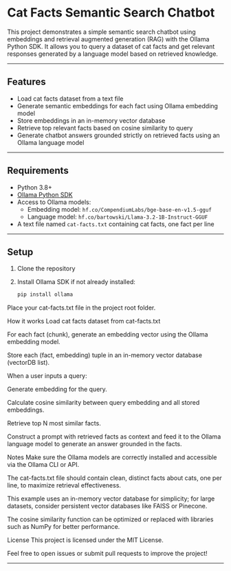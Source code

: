 # Cat Facts Semantic Search Chatbot

This project demonstrates a simple semantic search chatbot using embeddings and retrieval augmented generation (RAG) with the Ollama Python SDK. It allows you to query a dataset of cat facts and get relevant responses generated by a language model based on retrieved knowledge.

---

## Features

- Load cat facts dataset from a text file
- Generate semantic embeddings for each fact using Ollama embedding model
- Store embeddings in an in-memory vector database
- Retrieve top relevant facts based on cosine similarity to query
- Generate chatbot answers grounded strictly on retrieved facts using an Ollama language model

---

## Requirements

- Python 3.8+
- [Ollama Python SDK](https://ollama.com/docs/sdk)
- Access to Ollama models:
  - Embedding model: `hf.co/CompendiumLabs/bge-base-en-v1.5-gguf`
  - Language model: `hf.co/bartowski/Llama-3.2-1B-Instruct-GGUF`
- A text file named `cat-facts.txt` containing cat facts, one fact per line

---

## Setup

1. Clone the repository

2. Install Ollama SDK if not already installed:

   ```bash
   pip install ollama
Place your cat-facts.txt file in the project root folder.

How it works
Load cat facts dataset from cat-facts.txt

For each fact (chunk), generate an embedding vector using the Ollama embedding model.

Store each (fact, embedding) tuple in an in-memory vector database (vectorDB list).

When a user inputs a query:

Generate embedding for the query.

Calculate cosine similarity between query embedding and all stored embeddings.

Retrieve top N most similar facts.

Construct a prompt with retrieved facts as context and feed it to the Ollama language model to generate an answer grounded in the facts.

Notes
Make sure the Ollama models are correctly installed and accessible via the Ollama CLI or API.

The cat-facts.txt file should contain clean, distinct facts about cats, one per line, to maximize retrieval effectiveness.

This example uses an in-memory vector database for simplicity; for large datasets, consider persistent vector databases like FAISS or Pinecone.

The cosine similarity function can be optimized or replaced with libraries such as NumPy for better performance.

License
This project is licensed under the MIT License.

Feel free to open issues or submit pull requests to improve the project!

---







